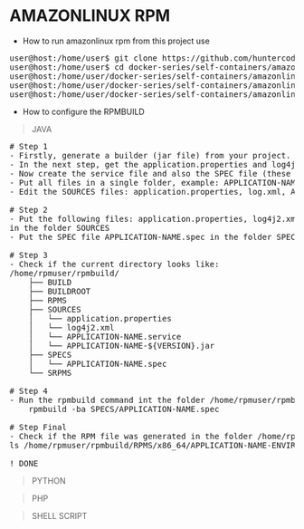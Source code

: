 # AMAZONLINUX RPM

- How to run amazonlinux rpm from this project use

<pre>
user@host:/home/user$ git clone https://github.com/huntercodexs/docker-series.git .
user@host:/home/user$ cd docker-series/self-containers/amazonlinux
user@host:/home/user/docker-series/self-containers/amazonlinux$ docker-compose up --build
user@host:/home/user/docker-series/self-containers/amazonlinux$ docker-compose start
user@host:/home/user/docker-series/self-containers/amazonlinux$ docker exec -u rpmuser -it amazonlinux-rpm /bin/bash
</pre>


- How to configure the RPMBUILD

> JAVA

<pre>
# Step 1
- Firstly, generate a builder (jar file) from your project.
- In the next step, get the application.properties and log4j2.xml (if exists)
- Now create the service file and also the SPEC file (these files can be obtained in the path shared/java in this project)
- Put all files in a single folder, example: APPLICATION-NAME/
- Edit the SOURCES files: application.properties, log.xml, APPLICATION-NAME.service e APPLICATION-NAME.spec

# Step 2
- Put the following files: application.properties, log4j2.xml, APPLICATION-NAME.service, APPLICATION-NAME-${VERSION}.jar 
in the folder SOURCES
- Put the SPEC file APPLICATION-NAME.spec in the folder SPECS

# Step 3
- Check if the current directory looks like:
/home/rpmuser/rpmbuild/
    ├── BUILD
    ├── BUILDROOT
    ├── RPMS
    ├── SOURCES
    │   └── application.properties
    │   └── log4j2.xml
    │   └── APPLICATION-NAME.service
    │   └── APPLICATION-NAME-${VERSION}.jar
    ├── SPECS
    │   └── APPLICATION-NAME.spec
    └── SRPMS

# Step 4
- Run the rpmbuild command int the folder /home/rpmuser/rpmbuild as showed bellow:
    rpmbuild -ba SPECS/APPLICATION-NAME.spec

# Step Final
- Check if the RPM file was generated in the folder /home/rpmuser/rpmbuild/RPMS/x86_64/
ls /home/rpmuser/rpmbuild/RPMS/x86_64/APPLICATION-NAME-ENVIRONMENT-${VERSION}-0.x86_64.rpm

! DONE
</pre>

> PYTHON

> PHP

> SHELL SCRIPT
